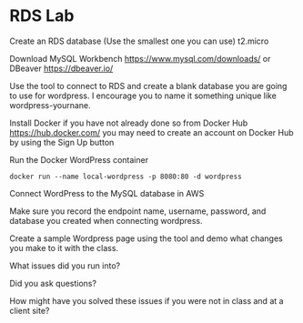 # RDS Lab

Create an RDS database (Use the smallest one you can use) t2.micro

Download MySQL Workbench https://www.mysql.com/downloads/ or DBeaver https://dbeaver.io/

Use the tool to connect to RDS and create a blank database you are going to use for wordpress. I encourage you to name it something unique like wordpress-yournane.

Install Docker if you have not already done so from Docker Hub https://hub.docker.com/ you may need to create an account on Docker Hub by using the Sign Up button

Run the Docker WordPress container

`docker run --name local-wordpress -p 8080:80 -d wordpress`

Connect WordPress to the MySQL database in AWS

Make sure you record the endpoint name, username, password, and database you created when connecting wordpress.

Create a sample Wordpress page using the tool and demo what changes you make to it with the class.

What issues did you run into?

Did you ask questions?

How might have you solved these issues if you were not in class and at a client site?
